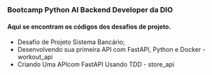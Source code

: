 ### Bootcamp Python AI Backend Developer da DIO

#### Aqui se encontram os códigos dos desafios de projeto.

- Desafio de Projeto Sistema Bancário;
- Desenvolvendo sua primeira API com FastAPI, Python e Docker - workout_api
- Criando Uma APIcom FastAPI Usando TDD - store_api